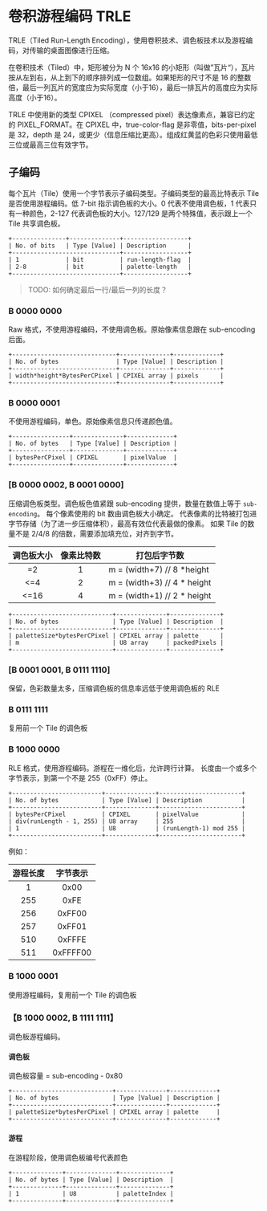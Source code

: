 # 卷积游程编码 TRLE

TRLE（Tiled Run-Length Encoding），使用卷积技术、调色板技术以及游程编码，对传输的桌面图像进行压缩。

在卷积技术（Tiled）中，矩形被分为 N 个 16x16 的小矩形（叫做”瓦片“），瓦片按从左到右，从上到下的顺序排列成一位数组。如果矩形的尺寸不是 16 的整数倍，最后一列瓦片的宽度应为实际宽度（小于16），最后一排瓦片的高度应为实际高度（小于16）。

TRLE 中使用新的类型 CPIXEL （compressed pixel）表达像素点，兼容已约定的 PIXEL_FORMAT。在 CPIXEL 中，true-color-flag 是非零值，bits-per-pixel 是 32，depth 是 24，或更少（信息压缩比更高）。组成红黄蓝的色彩只使用最低三位或最高三位有效字节。

## 子编码

每个瓦片（Tile）使用一个字节表示子编码类型。子编码类型的最高比特表示 Tile 是否使用游程编码。低 7-bit 指示调色板的大小。0 代表不使用调色板，1 代表只有一种颜色，2-127 代表调色板的大小。127/129 是两个特殊值，表示跟上一个 Tile 共享调色板。

```
+---------------+--------------+------------------+
| No. of bits   | Type [Value] | Description      |
+------------------------------+------------------+
| 1             | bit          | run-length-flag  |
| 2-8           | bit          | palette-length   |
+------------------------------+------------------+
```

> TODO: 如何确定最后一行/最后一列的长度？

### B 0000 0000

Raw 格式，不使用游程编码，不使用调色板。原始像素信息跟在 sub-encoding 后面。

```
+-----------------------------+--------------+-------------+
| No. of bytes                | Type [Value] | Description |
+-----------------------------+--------------+-------------+
| width*height*BytesPerCPixel | CPIXEL array | pixels      |
+-----------------------------+--------------+-------------+
```

### B 0000 0001

不使用游程编码，单色。原始像素信息只传递颜色值。

```
+----------------+--------------+-------------+
| No. of bytes   | Type [Value] | Description |
+----------------+--------------+-------------+
| bytesPerCPixel | CPIXEL       | pixelValue  |
+----------------+--------------+-------------+
```

### [B 0000 0002, B 0001 0000]

压缩调色板类型。调色板色值紧跟 sub-encoding 提供，数量在数值上等于 `sub-encoding`。
每个像素使用的 bit 数由调色板大小确定。
代表像素的比特被打包进字节存储（为了进一步压缩体积），最高有效位代表最做的像素。
如果 Tile 的数量不是 2/4/8 的倍数，需要添加填充位，对齐到字节。

|调色板大小|像素比特数|打包后字节数|
|:---:|:---:|---|
|=2|1|m = (width+7) // 8 *height|
|<=4|2|m = (width+3) // 4 * height|
|<=16|4|m = (width+1) // 2 * height|

```
+----------------------------+--------------+--------------+
| No. of bytes               | Type [Value] | Description  |
+----------------------------+--------------+--------------+
| paletteSize*bytesPerCPixel | CPIXEL array | palette      |
| m                          | U8 array     | packedPixels |
+----------------------------+--------------+--------------+
```

### [B 0001 0001, B 0111 1110]

保留，色彩数量太多，压缩调色板的信息率远低于使用调色板的 RLE

### B 0111 1111

复用前一个 Tile 的调色板

### B 1000 0000

RLE 格式，使用游程编码。游程在一维化后，允许跨行计算。
长度由一个或多个字节表示，到第一个不是 255（0xFF）停止。

```
+-------------------------+--------------+-----------------------+
| No. of bytes            | Type [Value] | Description           |
+-------------------------+--------------+-----------------------+
| bytesPerCPixel          | CPIXEL       | pixelValue            |
| div(runLength - 1, 255) | U8 array     | 255                   |
| 1                       | U8           | (runLength-1) mod 255 |
+-------------------------+--------------+-----------------------+
```

例如：

|游程长度|字节表示|
|:---:|:---:|
|1|0x00|
|255|0xFE|
|256| 0xFF00|
|257|0xFF01|
|510|0xFFFE|
|511|0xFFFF00|

### B 1000 0001

使用游程编码，复用前一个 Tile 的调色板

### 【B 1000 0002, B 1111 1111】

调色板游程编码。

#### 调色板

调色板容量 = sub-encoding - 0x80

```
+----------------------------+--------------+-------------+
| No. of bytes               | Type [Value] | Description |
+----------------------------+--------------+-------------+
| paletteSize*bytesPerCPixel | CPIXEL array | palette     |
+----------------------------+--------------+-------------+
```

#### 游程

在游程阶段，使用调色板编号代表颜色

```
+--------------+--------------+--------------+
| No. of bytes | Type [Value] | Description  |
+--------------+--------------+--------------+
| 1            | U8           | paletteIndex |
+--------------+--------------+--------------+
```